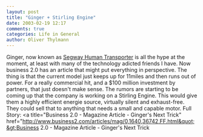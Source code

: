 ```yaml
---
layout: post
title: "Ginger + Stirling Engine"
date: 2003-02-19 12:17
comments: true
categories: Life in General
author: Oliver Thylmann
---
```



Ginger, now known as [Segway Human Transporter](http://www.segway.com/) is all the hype at the moment, at least with many of the technology adicted friends I have. Now business 2.0 has an article that might put everything in perspective. The thing is that the current model just keeps up for 11miles and then runs out of power. For a really commercial hit, and a $100 million investment by partners, that just doesn't make sense. The rumors are starting to be coming up that the company is working on a Stirling Engine. This would give them a highly efficient energie source, virtually silent and exhaust-free. They could sell that to anything that needs a small and capable motor. Full Story: &lt;a title=&quot;Business 2.0 - Magazine Article - Ginger's Next Trick&quot; href=&quot;http://www.business2.com/articles/mag/0,1640,36742,FF.html&quot;&gt;Business 2.0 - Magazine Article - Ginger's Next Trick


